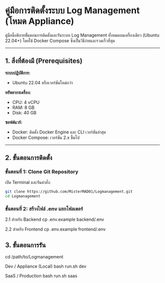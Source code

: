 # คู่มือการติดตั้งระบบ Log Management (โหมด Appliance)

คู่มือนี้อธิบายขั้นตอนการติดตั้งและรันระบบ Log Management ทั้งหมดบนเครื่องเดียว (Ubuntu 22.04+) โดยใช้ Docker Compose ซึ่งเป็นวิธีง่ายและรวดเร็วที่สุด

---

## 1. สิ่งที่ต้องมี (Prerequisites)

**ระบบปฏิบัติการ:**

- Ubuntu 22.04 หรือเวอร์ชันใหม่กว่า

**ทรัพยากรเครื่อง:**

- CPU: 4 vCPU
- RAM: 8 GB
- Disk: 40 GB

**ซอฟต์แวร์:**

- Docker: ติดตั้ง Docker Engine และ CLI เวอร์ชันล่าสุด
- Docker Compose: เวอร์ชัน 2.x ขึ้นไป

---

## 2. ขั้นตอนการติดตั้ง

### ขั้นตอนที่ 1: Clone Git Repository

เปิด Terminal และรันคำสั่ง:

```bash
git clone https://github.com/MisterMAD01/Logmanagement.git
cd Logmanagement
```

### ขั้นตอนที่ 2: สร้างไฟล์ .env แยกโฟลเดอร์

2.1 สำหรับ Backend
cp .env.example backend/.env

2.2 สำหรับ Frontend
cp .env.example frontend/.env

## 3. ขั้นตอนการรัน

cd /path/to/Logmanagement

Dev / Appliance (Local)
bash run.sh dev

SaaS / Production
bash run.sh saas
